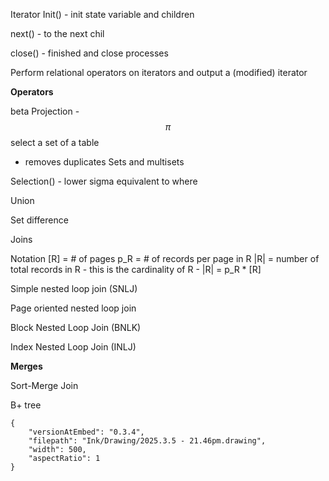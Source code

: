 
Iterator
Init() - init state variable and children

next() - to the next chil

close() - finished and close processes

Perform relational operators on iterators and output a (modified) iterator

**Operators**

beta
Projection - $$\pi$$
select a set of a table  
- removes duplicates
Sets and multisets

Selection() - lower sigma
equivalent to where

Union

Set difference

Joins

Notation
[R] = # of pages
p_R = # of records per page in R
|R| = number of total records in R 
	- this is the cardinality of R
	- |R|  = p_R * [R]



Simple nested loop join (SNLJ)

Page oriented nested loop join 

Block Nested Loop Join (BNLK)

Index Nested Loop Join (INLJ)

**Merges**

Sort-Merge Join


B+ tree


```handdrawn-ink
{
	"versionAtEmbed": "0.3.4",
	"filepath": "Ink/Drawing/2025.3.5 - 21.46pm.drawing",
	"width": 500,
	"aspectRatio": 1
}
```
